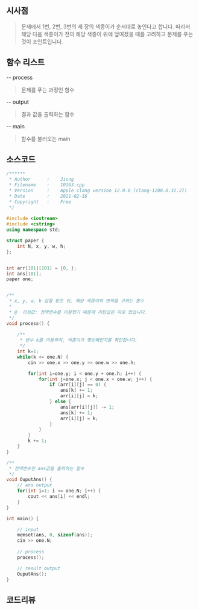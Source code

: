
## 시사점

> 문제에서 1번, 2번, 3번의 세 장의 색종이가 순서대로 놓인다고 합니다. 따라서 해당 다음 색종이가 전의 해당 색종이 위에 덮여졌을 때를 고려하고 문제를 푸는 것이 포인트입니다.

## 함수 리스트

-- process
> 문제를 푸는 과정인 함수

-- output
> 결과 값을 출력하는 함수

-- main
> 함수를 불러오는 main

## 소스코드 


```c++
/******
 * Author      :    Jiung
 * Filename    :    10163.cpp
 * Version     :    Apple clang version 12.0.0 (clang-1200.0.32.27)
 * Date        :    2021-02-16
 * Copyright   :    Free
 */
  
#include <iostream>
#include <cstring> 
using namespace std;

struct paper {
    int N, x, y, w, h;
};


int arr[101][101] = {0, };
int ans[101];
paper one;


/**
 * x, y, w, h 값을 받은 뒤, 해당 색종이의 면적을 구하는 함수
 *
 * @  리턴값: 전역변수를 이용했기 때문에 리턴값은 따로 없습니다.
 */
void process() {
    
    /**
     * 변수 k를 이용하여, 색종이가 몇번째인지를 확인합니다.
     */
    int k=1;
    while(k <= one.N) {     
        cin >> one.x >> one.y >> one.w >> one.h;

        for(int i=one.y; i < one.y + one.h; i++) {
            for(int j=one.x; j < one.x + one.w; j++) {
                if (arr[i][j] == 0) {
                    ans[k] += 1;
                    arr[i][j] = k;
                } else {
                    ans[arr[i][j]] -= 1;
                    ans[k] += 1;
                    arr[i][j] = k;
                }
            }
        }
        k += 1;
    }
}

/**
 * 전역변수인 ans값을 출력하는 함수
 */
void OuputAns() {
    // ans output
    for(int i=1; i <= one.N; i++) {
        cout << ans[i] << endl;
    }
}

int main() {

    // input
    memset(ans, 0, sizeof(ans));
    cin >> one.N;
    
    // process
    process();

    // result output
    OuputAns();
}
```

## 코드리뷰 

